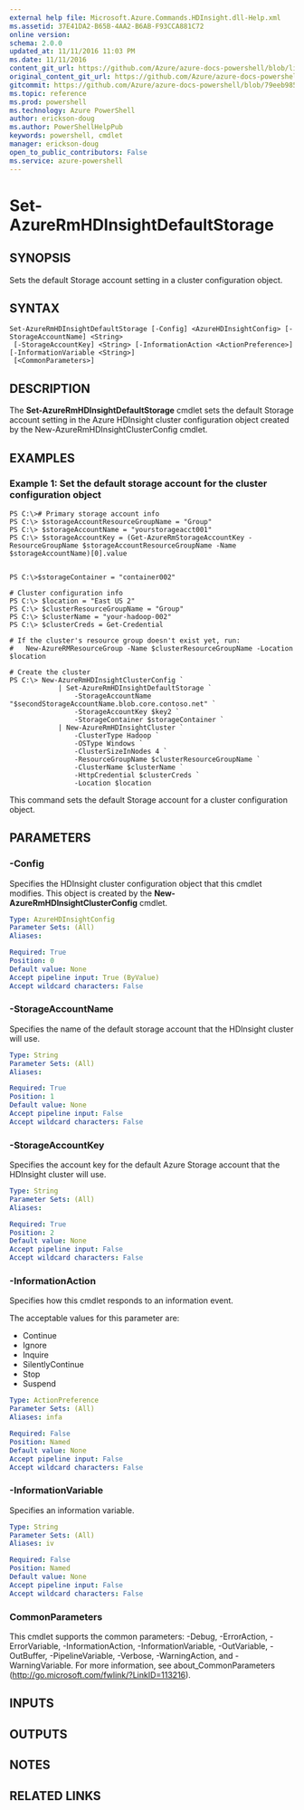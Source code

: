 ```yaml
---
external help file: Microsoft.Azure.Commands.HDInsight.dll-Help.xml
ms.assetid: 37E41DA2-B65B-4AA2-B6AB-F93CCA881C72
online version: 
schema: 2.0.0
updated_at: 11/11/2016 11:03 PM
ms.date: 11/11/2016
content_git_url: https://github.com/Azure/azure-docs-powershell/blob/live/azureps-cmdlets-docs/ResourceManager/AzureRM.HDInsight/v2.3.0/Set-AzureRmHDInsightDefaultStorage.md
original_content_git_url: https://github.com/Azure/azure-docs-powershell/blob/live/azureps-cmdlets-docs/ResourceManager/AzureRM.HDInsight/v2.3.0/Set-AzureRmHDInsightDefaultStorage.md
gitcommit: https://github.com/Azure/azure-docs-powershell/blob/79eeb985ea480979357fb4695832a0c3d29a48bf/azureps-cmdlets-docs/ResourceManager/AzureRM.HDInsight/v2.3.0/Set-AzureRmHDInsightDefaultStorage.md
ms.topic: reference
ms.prod: powershell
ms.technology: Azure PowerShell
author: erickson-doug
ms.author: PowerShellHelpPub
keywords: powershell, cmdlet
manager: erickson-doug
open_to_public_contributors: False
ms.service: azure-powershell
---
```


# Set-AzureRmHDInsightDefaultStorage

## SYNOPSIS
Sets the default Storage account setting in a cluster configuration object.

## SYNTAX

```
Set-AzureRmHDInsightDefaultStorage [-Config] <AzureHDInsightConfig> [-StorageAccountName] <String>
 [-StorageAccountKey] <String> [-InformationAction <ActionPreference>] [-InformationVariable <String>]
 [<CommonParameters>]
```

## DESCRIPTION
The **Set-AzureRmHDInsightDefaultStorage** cmdlet sets the default Storage account setting in the Azure HDInsight cluster configuration object created by the New-AzureRmHDInsightClusterConfig cmdlet.

## EXAMPLES

### Example 1: Set the default storage account for the cluster configuration object
```
PS C:\># Primary storage account info
PS C:\> $storageAccountResourceGroupName = "Group"
PS C:\> $storageAccountName = "yourstorageacct001"
PS C:\> $storageAccountKey = (Get-AzureRmStorageAccountKey -ResourceGroupName $storageAccountResourceGroupName -Name $storageAccountName)[0].value


PS C:\>$storageContainer = "container002"

# Cluster configuration info
PS C:\> $location = "East US 2"
PS C:\> $clusterResourceGroupName = "Group"
PS C:\> $clusterName = "your-hadoop-002"
PS C:\> $clusterCreds = Get-Credential

# If the cluster's resource group doesn't exist yet, run:
#   New-AzureRMResourceGroup -Name $clusterResourceGroupName -Location $location

# Create the cluster
PS C:\> New-AzureRmHDInsightClusterConfig `
            | Set-AzureRmHDInsightDefaultStorage `
                -StorageAccountName "$secondStorageAccountName.blob.core.contoso.net" `
                -StorageAccountKey $key2 `
                -StorageContainer $storageContainer `
            | New-AzureRmHDInsightCluster `
                -ClusterType Hadoop `
                -OSType Windows `
                -ClusterSizeInNodes 4 `
                -ResourceGroupName $clusterResourceGroupName `
                -ClusterName $clusterName `
                -HttpCredential $clusterCreds `
                -Location $location
```

This command sets the default Storage account for a cluster configuration object.

## PARAMETERS

### -Config
Specifies the HDInsight cluster configuration object that this cmdlet modifies.
This object is created by the **New-AzureRmHDInsightClusterConfig** cmdlet.

```yaml
Type: AzureHDInsightConfig
Parameter Sets: (All)
Aliases: 

Required: True
Position: 0
Default value: None
Accept pipeline input: True (ByValue)
Accept wildcard characters: False
```

### -StorageAccountName
Specifies the name of the default storage account that the HDInsight cluster will use.

```yaml
Type: String
Parameter Sets: (All)
Aliases: 

Required: True
Position: 1
Default value: None
Accept pipeline input: False
Accept wildcard characters: False
```

### -StorageAccountKey
Specifies the account key for the default Azure Storage account that the HDInsight cluster will use.

```yaml
Type: String
Parameter Sets: (All)
Aliases: 

Required: True
Position: 2
Default value: None
Accept pipeline input: False
Accept wildcard characters: False
```

### -InformationAction
Specifies how this cmdlet responds to an information event.

The acceptable values for this parameter are:

- Continue
- Ignore
- Inquire
- SilentlyContinue
- Stop
- Suspend

```yaml
Type: ActionPreference
Parameter Sets: (All)
Aliases: infa

Required: False
Position: Named
Default value: None
Accept pipeline input: False
Accept wildcard characters: False
```

### -InformationVariable
Specifies an information variable.

```yaml
Type: String
Parameter Sets: (All)
Aliases: iv

Required: False
Position: Named
Default value: None
Accept pipeline input: False
Accept wildcard characters: False
```

### CommonParameters
This cmdlet supports the common parameters: -Debug, -ErrorAction, -ErrorVariable, -InformationAction, -InformationVariable, -OutVariable, -OutBuffer, -PipelineVariable, -Verbose, -WarningAction, and -WarningVariable. For more information, see about_CommonParameters (http://go.microsoft.com/fwlink/?LinkID=113216).

## INPUTS

## OUTPUTS

## NOTES

## RELATED LINKS

